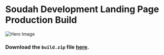 # Soudah Development Landing Page Production Build

![Hero Image](https://raw.githubusercontent.com/younes-alturkey/soudah-development-landing/main/assets/images/social-media-card.png)

### Download the `build.zip` file [here](https://github.com/younes-alturkey/soudah-development-landing/raw/main/build.zip).
